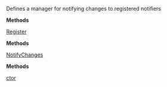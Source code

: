Defines a manager for notifying changes to registered notifiers

**Methods**

[Register](Bifrost.Events.IEventStoreChangeManager.Register)


**Methods**

[NotifyChanges](Bifrost.Events.IEventStoreChangeManager.NotifyChanges)


**Methods**

[ctor](Bifrost.Events.EventStoreChangeManager.ctor)
